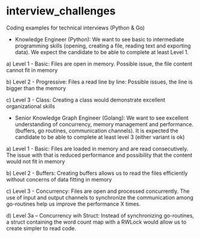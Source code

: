 # interview_challenges
Coding examples for technical interviews (Python &amp; Go) 

- Knowledge Engineer (Python): We want to see basic to intermediate programming skills (opening, creating a file, reading text and exporting data). We expect the candidate to be able to complete at least Level 1.

a) Level 1 - Basic: Files are open in memory. Possible issue, the file content cannot fit in memory

b) Level 2 - Progressive: Files a read line by line: Possible issues, the line is bigger than the memory

c) Level 3 - Class: Creating a class would demonstrate excellent organizational skills

 

- Senior Knowledge Graph Engineer (Golang): We want to see excellent understanding of concurrency, memory management and performance. (buffers, go routines, communication channels). It is expected the candidate to be able to complete at least level 3 (either variant is ok)

a) Level 1 - Basic: Files are loaded in memory and are read consecutively. The issue with that is reduced performance and possibility that the content would not fit in memory

b) Level 2 - Buffers: Creating buffers allows us to read the files efficiently without concerns of data fitting in memory

c) Level 3 - Concurrency: Files are open and processed concurrently. The use of input and output channels to synchronize the communication among go-routines help us improve the performance X times.

d) Level 3a – Concurrency wih Struct: Instead of synchronizing go-routines, a struct containing the word count map with a RWLock would allow us to create simpler to read code.